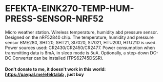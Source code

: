 # EFEKTA-EINK270-TEMP-HUM-PRESS-SENSOR-NRF52
Micro weather station. Wireless temperature, humidity abd pressure sensor. Designed on the nRF52840 chip. The temperature, humidity and pressure sensor BME280, SHT20, SHT21, SI7020, SI7021, HTU20D, HTU21D is used. Power sources used: CR2430/CR2450/CR2477. Power consumption when transmitting data is 8mA, in sleep mode is 5uA. Optionally, a step-down DC-DC Converter can be installed (TPS62745DSSR).


#### Don't donate to me, it doesn't work in this world: https://paypal.me/efektalab , just buy
